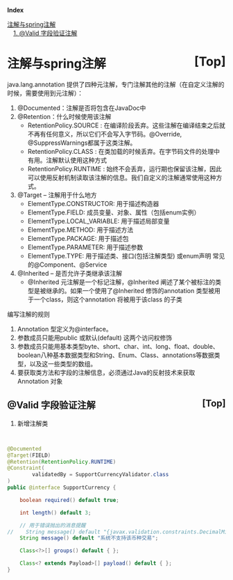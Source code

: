 <a name="index">**Index**</a>

<a href="#0"> 注解与spring注解</a>  
&emsp;<a href="#1">1. @Valid 字段验证注解</a>  
 # <a name="0">注解与spring注解</a><a style="float:right;text-decoration:none;" href="#index">[Top]</a>



java.lang.annotation 提供了四种元注解，专门注解其他的注解（在自定义注解的时候，需要使用到元注解）：
1. @Documented：注解是否将包含在JavaDoc中
2. @Retention：什么时候使用该注解
    - RetentionPolicy.SOURCE : 在编译阶段丢弃。这些注解在编译结束之后就不再有任何意义，所以它们不会写入字节码。@Override, @SuppressWarnings都属于这类注解。
    - RetentionPolicy.CLASS : 在类加载的时候丢弃。在字节码文件的处理中有用。注解默认使用这种方式
    - RetentionPolicy.RUNTIME : 始终不会丢弃，运行期也保留该注解，因此可以使用反射机制读取该注解的信息。我们自定义的注解通常使用这种方式。
3. @Target – 注解用于什么地方
    - ElementType.CONSTRUCTOR: 用于描述构造器
    - ElementType.FIELD: 成员变量、对象、属性（包括enum实例）
    - ElementType.LOCAL_VARIABLE: 用于描述局部变量
    - ElementType.METHOD: 用于描述方法
    - ElementType.PACKAGE: 用于描述包
    - ElementType.PARAMETER: 用于描述参数
    - ElementType.TYPE: 用于描述类、接口(包括注解类型) 或enum声明 常见的@Component、@Service
4. @Inherited – 是否允许子类继承该注解
    - @Inherited 元注解是一个标记注解，@Inherited 阐述了某个被标注的类型是被继承的。如果一个使用了@Inherited 修饰的annotation 类型被用于一个class，则这个annotation 将被用于该class 的子类

编写注解的规则
1. Annotation 型定义为@interface。
2. 参数成员只能用public 或默认(default) 这两个访问权修饰
3. 参数成员只能用基本类型byte、short、char、int、long、float、double、boolean八种基本数据类型和String、Enum、Class、annotations等数据类型，以及这一些类型的数组。
4. 要获取类方法和字段的注解信息，必须通过Java的反射技术来获取 Annotation 对象

## <a name="1">@Valid 字段验证注解</a><a style="float:right;text-decoration:none;" href="#index">[Top]</a>

1. 新增注解类
```java


@Documented
@Target(FIELD)
@Retention(RetentionPolicy.RUNTIME)
@Constraint(
        validatedBy = SupportCurrencyValidator.class
)
public @interface SupportCurrency {

    boolean required() default true;

    int length() default 3;

    // 用于错误抛出的消息提醒
//    String message() default "{javax.validation.constraints.DecimalMin.message}";
    String message() default "系统不支持该币种交易";

    Class<?>[] groups() default { };

    Class<? extends Payload>[] payload() default { };
}

```